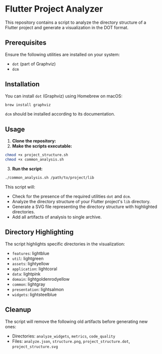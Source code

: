 # Flutter Project Analyzer

This repository contains a script to analyze the directory structure of a Flutter project and generate a visualization in the DOT format. 

## Prerequisites

Ensure the following utilities are installed on your system:

- `dot` (part of Graphviz)
- `dcm`

## Installation

You can install `dot` (Graphviz) using Homebrew on macOS:

```bash
brew install graphviz
```

`dcm` should be installed according to its documentation.

## Usage

1. **Clone the repository:**
2. **Make the scripts executable:**

```bash
chmod +x project_structure.sh
chmod +x common_analysis.sh
```

3. **Run the script:**

```bash
./common_analysis.sh /path/to/project/lib
```

This script will:

- Check for the presence of the required utilities `dot` and `dcm`.
- Analyze the directory structure of your Flutter project's `lib` directory.
- Generate a SVG file representing the directory structure with highlighted directories.
- Add all artifacts of analysis to single archive.

## Directory Highlighting

The script highlights specific directories in the visualization:

- `features`: lightblue
- `util`: lightgreen
- `assets`: lightyellow
- `application`: lightcoral
- `data`: lightpink
- `domain`: lightgoldenrodyellow
- `common`: lightgray
- `presentation`: lightsalmon
- `widgets`: lightsteelblue

## Cleanup

The script will remove the following old artifacts before generating new ones:

- Directories: `analyze_widgets`, `metrics`, `code_quality`
- Files: `analyze.json`, `structure.png`, `project_structure.dot`, `project_structure.svg`
